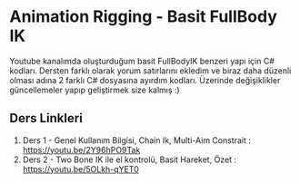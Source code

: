 # Animation Rigging - Basit FullBody IK 
Youtube kanalımda oluşturduğum basit FullBodyIK benzeri yapı için C# kodları. 
Dersten farklı olarak yorum satırlarını ekledim ve biraz daha düzenli olması adına 2 farklı C# dosyasına ayırdım kodları. Üzerinde değişiklikler güncellemeler yapıp geliştirmek size kalmış :)

## Ders Linkleri
1. Ders 1 - Genel Kullanım Bilgisi, Chain Ik, Multi-Aim Constrait : https://youtu.be/2Y96hPO9Tak  
2. Ders 2 - Two Bone IK ile el kontrolü, Basit Hareket, Özet : https://youtu.be/5OLkh-qYET0
